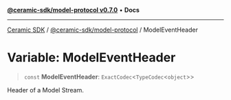 [**@ceramic-sdk/model-protocol v0.7.0**](../README.md) • **Docs**

***

[Ceramic SDK](../../../README.md) / [@ceramic-sdk/model-protocol](../README.md) / ModelEventHeader

# Variable: ModelEventHeader

> `const` **ModelEventHeader**: `ExactCodec`\<`TypeCodec`\<`object`\>\>

Header of a Model Stream.
